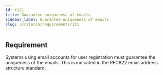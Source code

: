 ```yaml
---
id: r121
title: Guarantee uniqueness of emails
sidebar_label: Guarantee uniqueness of emails
slug: /criteria/requirements/121
---
```


## Requirement

Systems using email accounts
for user registration must guarantee
the uniqueness of the emails.
This is indicated in the RFC822
email address structure standard.
